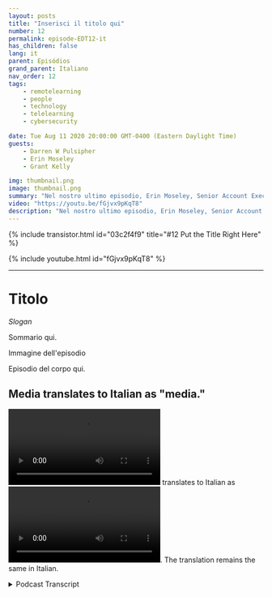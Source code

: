 ```yaml
---
layout: posts
title: "Inserisci il titolo qui"
number: 12
permalink: episode-EDT12-it
has_children: false
lang: it
parent: Episódios
grand_parent: Italiano
nav_order: 12
tags:
    - remotelearning
    - people
    - technology
    - telelearning
    - cybersecurity

date: Tue Aug 11 2020 20:00:00 GMT-0400 (Eastern Daylight Time)
guests:
    - Darren W Pulsipher
    - Erin Moseley
    - Grant Kelly

img: thumbnail.png
image: thumbnail.png
summary: "Nel nostro ultimo episodio, Erin Moseley, Senior Account Exec per l'Educazione presso Intel, e Grant Kelly, Solution Architect per l'Educazione presso Intel, si sono uniti a Darren per parlare delle sfide tecnologiche e delle opzioni nell'apprendimento a distanza. In questo episodio, approfondiremo maggiormente le minacce e le soluzioni in materia di privacy e sicurezza."
video: "https://youtu.be/fGjvx9pKqT8"
description: "Nel nostro ultimo episodio, Erin Moseley, Senior Account Exec per l'Educazione presso Intel, e Grant Kelly, Solution Architect per l'Educazione presso Intel, si sono uniti a Darren per parlare delle sfide tecnologiche e delle opzioni nell'apprendimento a distanza. In questo episodio, approfondiremo maggiormente le minacce e le soluzioni in materia di privacy e sicurezza."
---
```


<div>
{% include transistor.html id="03c2f4f9" title="#12 Put the Title Right Here" %}

{% include youtube.html id="fGjvx9pKqT8" %}
</div>

---

# Titolo

*Slogan*

Sommario qui.

Immagine dell'episodio

Episodio del corpo qui.

## Media translates to Italian as "media."

<video src='url'></video> translates to Italian as <video src='url'></video>. The translation remains the same in Italian.



<details>
<summary> Podcast Transcript </summary>

<p></p>

</details>
